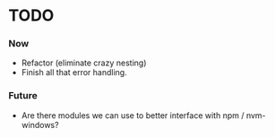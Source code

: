 # TODO

### Now
- Refactor (eliminate crazy nesting)
- Finish all that error handling.

### Future
- Are there modules we can use to better interface with npm / nvm-windows?
